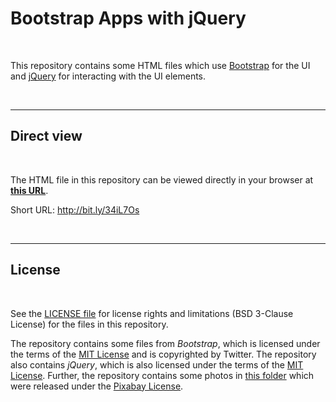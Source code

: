 # Bootstrap Apps with jQuery #

<br>

This repository contains some HTML files which use [Bootstrap](https://getbootstrap.com/) for the UI and [jQuery](https://jquery.com/) for interacting with the UI elements.

<br>

----

## Direct view ##

<br>

The HTML file in this repository can be viewed directly in your browser at [**this URL**](https://mdecker-mobilecomputing.github.io/HTML_BootstrapUndJQuery/index.html).

Short URL: http://bit.ly/34iL7Os

<br>

----

## License ##

<br>

See the [LICENSE file](LICENSE.md) for license rights and limitations (BSD 3-Clause License) for the files in this repository.

The repository contains some files from *Bootstrap*, which is licensed under the terms of the [MIT License](https://getbootstrap.com/docs/4.4/about/license/) and is copyrighted by Twitter.
The repository also contains *jQuery*, which is also licensed under the terms of the [MIT License](https://jquery.org/license/).
Further, the repository contains some photos in [this folder](docs/FotoGallerie/bilder) which were released under the [Pixabay License](https://pixabay.com/service/license/).

<br>
